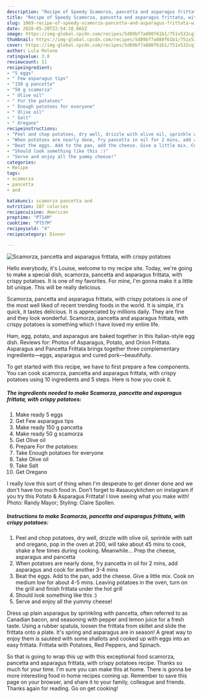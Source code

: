 ```yaml
---
description: "Recipe of Speedy Scamorza, pancetta and asparagus frittata, with crispy potatoes"
title: "Recipe of Speedy Scamorza, pancetta and asparagus frittata, with crispy potatoes"
slug: 1069-recipe-of-speedy-scamorza-pancetta-and-asparagus-frittata-with-crispy-potatoes
date: 2020-05-20T22:54:18.665Z
image: https://img-global.cpcdn.com/recipes/5d89bf7a880f61b1/751x532cq70/scamorza-pancetta-and-asparagus-frittata-with-crispy-potatoes-recipe-main-photo.jpg
thumbnail: https://img-global.cpcdn.com/recipes/5d89bf7a880f61b1/751x532cq70/scamorza-pancetta-and-asparagus-frittata-with-crispy-potatoes-recipe-main-photo.jpg
cover: https://img-global.cpcdn.com/recipes/5d89bf7a880f61b1/751x532cq70/scamorza-pancetta-and-asparagus-frittata-with-crispy-potatoes-recipe-main-photo.jpg
author: Lula Malone
ratingvalue: 3.8
reviewcount: 11
recipeingredient:
- "5 eggs"
- " Few asparagus tips"
- "150 g pancetta"
- "50 g scamorza"
- " Olive oil"
- " For the potatoes"
- " Enough potatoes for everyone"
- " Olive oil"
- " Salt"
- " Oregano"
recipeinstructions:
- "Peel and chop potatoes, dry well, drizzle with olive oil, sprinkle with salt and oregano, pop in the oven at 200, will take about 45 mins to cook, shake a few times during cooking. Meanwhile... Prep the cheese, asparagus and pancetta"
- "When potatoes are nearly done, fry pancetta in oil for 2 mins, add asparagus and cook for another 3-4 mins"
- "Beat the eggs. Add to the pan, add the cheese. Give a little mix. Cook on medium low for about 4-5 mins. Leaving potatoes in the oven, turn on the grill and finish frittata under the hot grill"
- "Should look something like this :)"
- "Serve and enjoy all the yummy cheese!"
categories:
- Recipe
tags:
- scamorza
- pancetta
- and

katakunci: scamorza pancetta and 
nutrition: 187 calories
recipecuisine: American
preptime: "PT14M"
cooktime: "PT57M"
recipeyield: "4"
recipecategory: Dinner

---
```



![Scamorza, pancetta and asparagus frittata, with crispy potatoes](https://img-global.cpcdn.com/recipes/5d89bf7a880f61b1/751x532cq70/scamorza-pancetta-and-asparagus-frittata-with-crispy-potatoes-recipe-main-photo.jpg)

Hello everybody, it's Louise, welcome to my recipe site. Today, we're going to make a special dish, scamorza, pancetta and asparagus frittata, with crispy potatoes. It is one of my favorites. For mine, I'm gonna make it a little bit unique. This will be really delicious.

Scamorza, pancetta and asparagus frittata, with crispy potatoes is one of the most well liked of recent trending foods in the world. It is simple, it's quick, it tastes delicious. It is appreciated by millions daily. They are fine and they look wonderful. Scamorza, pancetta and asparagus frittata, with crispy potatoes is something which I have loved my entire life.

Ham, egg, potato, and asparagus are baked together in this Italian-style egg dish. Reviews for: Photos of Asparagus, Potato, and Onion Frittata. Asparagus and Pancetta Frittata brings together three complementary ingredients—eggs, asparagus and cured pork—beautifully.


To get started with this recipe, we have to first prepare a few components. You can cook scamorza, pancetta and asparagus frittata, with crispy potatoes using 10 ingredients and 5 steps. Here is how you cook it.

<!--inarticleads1-->

##### The ingredients needed to make Scamorza, pancetta and asparagus frittata, with crispy potatoes:

1. Make ready 5 eggs
1. Get  Few asparagus tips
1. Make ready 150 g pancetta
1. Make ready 50 g scamorza
1. Get  Olive oil
1. Prepare  For the potatoes:
1. Take  Enough potatoes for everyone
1. Take  Olive oil
1. Take  Salt
1. Get  Oregano


I really love this sort of thing when I&#39;m desperate to get dinner done and we don&#39;t have too much food in. Don&#39;t forget to #asaucykitchen on instagram if you try this Potato &amp; Asparagus Frittata! I love seeing what you make with! Photo: Randy Mayor; Styling: Claire Spollen. 

<!--inarticleads2-->

##### Instructions to make Scamorza, pancetta and asparagus frittata, with crispy potatoes:

1. Peel and chop potatoes, dry well, drizzle with olive oil, sprinkle with salt and oregano, pop in the oven at 200, will take about 45 mins to cook, shake a few times during cooking. Meanwhile... Prep the cheese, asparagus and pancetta
1. When potatoes are nearly done, fry pancetta in oil for 2 mins, add asparagus and cook for another 3-4 mins
1. Beat the eggs. Add to the pan, add the cheese. Give a little mix. Cook on medium low for about 4-5 mins. Leaving potatoes in the oven, turn on the grill and finish frittata under the hot grill
1. Should look something like this :)
1. Serve and enjoy all the yummy cheese!


Dress up plain asparagus by sprinkling with pancetta, often referred to as Canadian bacon, and seasoning with pepper and lemon juice for a fresh taste. Using a rubber spatula, loosen the frittata from skillet and slide the frittata onto a plate. It&#39;s spring and asparagus are in season! A great way to enjoy them is sautéed with some shallots and cooked up with eggs into an easy frittata. Frittata with Potatoes, Red Peppers, and Spinach. 

So that is going to wrap this up with this exceptional food scamorza, pancetta and asparagus frittata, with crispy potatoes recipe. Thanks so much for your time. I'm sure you can make this at home. There is gonna be more interesting food in home recipes coming up. Remember to save this page on your browser, and share it to your family, colleague and friends. Thanks again for reading. Go on get cooking!
